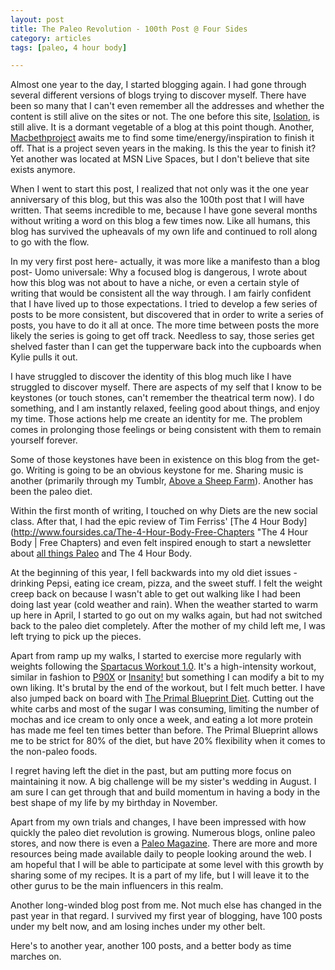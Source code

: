 ```yaml
---
layout: post
title: The Paleo Revolution - 100th Post @ Four Sides
category: articles
tags: [paleo, 4 hour body]

---
```

Almost one year to the day, I started blogging again. I had gone through several different versions of blogs trying to discover myself. There have been so many that I can't even remember all the addresses and whether the content is still alive on the sites or not. The one before this site, [Isolation](http://isolation.wordpress.com), is still alive. It is a dormant vegetable of a blog at this point though. Another, [Macbethproject](http://macbethproject.blogspot.com/) awaits me to find some time/energy/inspiration to finish it off. That is a project seven years in the making. Is this the year to finish it? Yet another was located at MSN Live Spaces, but I don't believe that site exists anymore. 

When I went to start this post, I realized that not only was it the one year anniversary of this blog, but this was also the 100th post that I will have written. That seems incredible to me, because I have gone several months without writing a word on this blog a few times now. Like all humans, this blog has survived the upheavals of my own life and continued to roll along to go with the flow. 

In my very first post here- actually, it was more like a manifesto than a blog post- Uomo universale: Why a focused blog is dangerous, I wrote about how this blog was not about to have a niche, or even a certain style of writing that would be consistent all the way through. I am fairly confident that I have lived up to those expectations. I tried to develop a few series of posts to be more consistent, but discovered that in order to write a series of posts, you have to do it all at once. The more time between posts the more likely the series is going to get off track. Needless to say, those series get shelved faster than I can get the tupperware back into the cupboards when Kylie pulls it out.

I have struggled to discover the identity of this blog much like I have struggled to discover myself. There are aspects of my self that I know to be keystones (or touch stones, can't remember the theatrical term now). I do something, and I am instantly relaxed, feeling good about things, and enjoy my time. Those actions help me create an identity for me. The problem comes in prolonging those feelings or being consistent with them to remain yourself forever. 

Some of those keystones have been in existence on this blog from the get-go. Writing is going to be an obvious keystone for me. Sharing music is another (primarily through my Tumblr, [Above a Sheep Farm](http://sheepfarm.tumblr.com)). Another has been the paleo diet.

 Within the first month of writing, I touched on why Diets are the new social class. After that, I had the epic review of Tim Ferriss' [The 4 Hour Body](http://www.foursides.ca/The-4-Hour-Body-Free-Chapters "The 4 Hour Body | Free Chapters) and even felt inspired enough to start a newsletter about [all things Paleo](http://eepurl.com/cC-VI) and The 4 Hour Body. 
 
 At the beginning of this year, I fell backwards into my old diet issues - drinking Pepsi, eating ice cream, pizza, and the sweet stuff. I felt the weight creep back on because I wasn't able to get out walking like I had been doing last year (cold weather and rain). When the weather started to warm up here in April, I started to go out on my walks again, but had not switched back to the paleo diet completely. After the mother of my child left me, I was left trying to pick up the pieces. 

Apart from ramp up my walks, I started to exercise more regularly with weights following the [Spartacus Workout 1.0](http://www.menshealth.com/spartacus/workouts/). It's a high-intensity workout, similar in fashion to [P90X](http://www.amazon.com/gp/product/B000TG8D6I/ref=as_li_ss_tl?ie=UTF8&tag=four0b-20&linkCode=as2&camp=217145&creative=399373&creativeASIN=B000TG8D6I) or [Insanity!](http://t.co/pwmARDX) but something I can modify a bit to my own liking. It's brutal by the end of the workout, but I felt much better. I have also jumped back on board with [The Primal Blueprint Diet](http://www.amazon.com/gp/product/0982207700/ref=as_li_ss_tl?ie=UTF8&tag=four0b-20&linkCode=as2&camp=217145&creative=399369&creativeASIN=0982207700). Cutting out the white carbs and most of the sugar I was consuming, limiting the number of mochas and ice cream to only once a week, and eating a lot more protein has made me feel ten times better than before. The Primal Blueprint allows me to be strict for 80% of the diet, but have 20% flexibility when it comes to the non-paleo foods.

I regret having left the diet in the past, but am putting more focus on maintaining it now. A big challenge will be my sister's wedding in August. I am sure I can get through that and build momentum in having a body in the best shape of my life by my birthday in November.

Apart from my own trials and changes, I have been impressed with how quickly the paleo diet revolution is growing. Numerous blogs, online paleo stores, and now there is even a [Paleo Magazine](http://everydaypaleo.com/2011/04/04/everyday-paleo-is-back-and-announcing-a-paleo-magazine/). There are more and more resources being made available daily to people looking around the web. I am hopeful that I will be able to participate at some level with this growth by sharing some of my recipes. It is a part of my life, but I will leave it to the other gurus to be the main influencers in this realm.

Another long-winded blog post from me. Not much else has changed in the past year in that regard. I survived my first year of blogging, have 100 posts under my belt now, and am losing inches under my other belt.

Here's to another year, another 100 posts, and a better body as time marches on.


